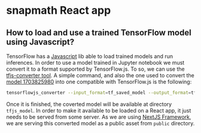 # snapmath React app

## How to load and use a trained TensorFlow model using Javascript?

TensorFlow has a [Javascript](https://github.com/tensorflow/tfjs) lib able to load trained models and run inferences. In order to use a model trained in Jupyter notebook we must convert it to a format supported by TensorFlow.js. To so, we can use the [tfjs-converter tool](https://huningxin.github.io/tfjs-converter/). A simple command, and also the one used to convert the [model 1703825980](../models/1703825980/) into one compatible with TensorFlow.js is the following:

```sh
tensorflowjs_converter --input_format=tf_saved_model --output_format=tfjs_graph_model --saved_model_tags=serve 1703825980 tfjs_model
```

Once it is finished, the coverted model will be available at directory `tfjs_model`. In order to make it available to be loaded on a React app, it just needs to be served from some server. As we are using [NextJS Framework](https://nextjs.org/), we are serving this converted model as a public asset from `public` directory.


